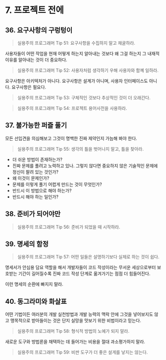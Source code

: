 # 7. 프로젝트 전에

## 36. 요구사항의 구렁텅이

> 실용주의 프로그래머 Tip 51: 요구사항을 수집하지 말고 채굴하라.

사용자들이 어떤 작업을 현재 어떻게 하는지 알아내는 것보다 왜 그걸 하는지 그 내재적 이유를 알아내는 것이 더 중요하다.

> 실용주의 프로그래머 Tip 52: 사용자처럼 생각하기 우해 사용자와 함꼐 일하라.

요구사항은 아키텍처가 아니다. 요구사항은 설계가 아니며, 사용자 인터페이스도 아니다. 요구사항은 필요다.

> 실용주의 프로그래머 Tip 53: 구체적인 것보다 추상적인 것이 더 오래간다.

> 실용주의 프로그래머 Tip 54: 프로젝트 용어사전을 사용하라.

## 37. 불가능한 퍼즐 풀기

모든 선입견을 의심해보고 그것이 명백한 진짜 제약인지 가늠해 봐야 한다.

> 실용주의 프로그래머 Tip 55: 생각의 틀을 벗어나지 말고, 틀을 찾아라.

* 더 쉬운 방법이 존재하는가?
* 진짜 문제를 풀려고 노력하고 있나. 그렇지 않다면 중요하지 않은 기술적인 문제에 정신이 팔려 있는 것인가?
* 왜 이것이 문제인가?
* 문제를 이렇게 풀기 어렵게 만드는 것이 무엇인가?
* 반드시 이 방법으로 해야 하는가?
* 반드시 해야 하는 일인가?

## 38. 준비가 되어야만

> 실용주의 프로그래머 Tip 56: 준비가 되었을 때 시작하라.

## 39. 명세의 함정

> 실용주의 프로그래머 Tip 57: 어떤 일들은 설명하기보다 실제로 하는 것이 쉽다.

명세서가 안심용 담요 역할을 해서 개발자들이 코드 작성이라는 무서운 세상으로부터 보호받는 기간이 길어질수록 진짜 코드 작성 단계로 옮겨가기는 점점 더 힘들어진다.

이런 명세의 순환에 빠지지 말라.

## 40. 동그라미와 화살표

어떤 기법이든 여러분의 개발 실천방법과 개발 능력의 맥락 안에 그것을 넣어보지도 않고 맹목적으로 받아들이는 것은 단지 실망을 맛보기 위한 비법이라고 믿는다.

> 실용주의 프로그래머 Tip 58: 형식적 방법의 노예가 되지 말라.

새로운 도구와 방법론을 채택하는 데 들어가는 비용을 절대 과소평가하지 말라.

> 실용주의 프로그래머 Tip 59: 비싼 도구가 더 좋은 설게를 낳지는 않는다.
